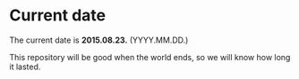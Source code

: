 # Current date

The current date is **2015.08.23.** (YYYY.MM.DD.)

This repository will be good when the world ends, so we will know how long it lasted.
